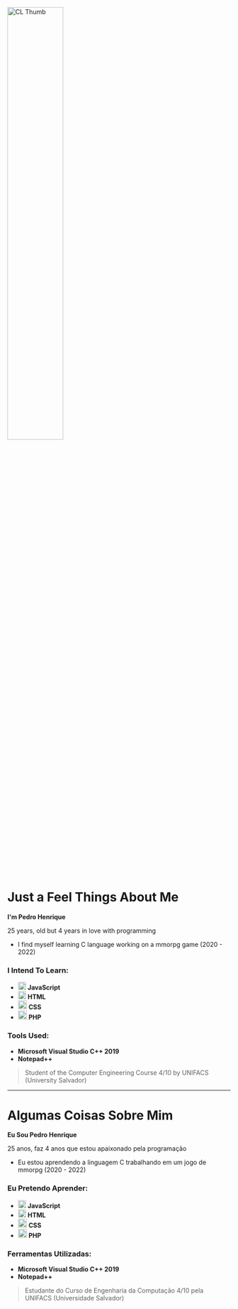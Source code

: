 <p>
   <!-- <img src="https://i.imgur.com/gjPALxy.jpg" alt="CL Thumb" border="0" width="50%"> -->
   <img src="https://github.com/alkdeveloper/alkdeveloper/blob/main/e426702edf874b181aced1e2fa5c6cde.gif?raw=true" alt="CL Thumb" border="0" width="50%">
</p>

# Just a Feel Things About Me

**I'm Pedro Henrique**

25 years, old but 4 years in love with programming

- I find myself learning C language working on a mmorpg game (2020 - 2022)

### I Intend To Learn:

- <img src="https://i.imgur.com/7lBEVta.png" width="18"/> <b>JavaScript</b>  
- <img src="https://i.imgur.com/79AWq8G.png" width="18"/> <b>HTML</b>  
- <img src="https://i.imgur.com/O8WZ0nY.png" width="20"/> <b>CSS</b>  
- <img src="https://i.imgur.com/q6FJifW.jpg" width="20"/> <b>PHP</b>

### Tools Used:

- <b>Microsoft Visual Studio C++ 2019</b> 
- <b>Notepad++</b> 

> Student of the Computer Engineering Course 4/10 by UNIFACS (University Salvador)

*********************************************************************************************
# Algumas Coisas Sobre Mim

**Eu Sou Pedro Henrique**

25 anos, faz 4 anos que estou apaixonado pela programação

- Eu estou aprendendo a linguagem C trabalhando em um jogo de mmorpg (2020 - 2022)

### Eu Pretendo Aprender:

- <img src="https://i.imgur.com/7lBEVta.png" width="18"/> <b>JavaScript</b>  
- <img src="https://i.imgur.com/79AWq8G.png" width="18"/> <b>HTML</b>  
- <img src="https://i.imgur.com/O8WZ0nY.png" width="20"/> <b>CSS</b>  
- <img src="https://i.imgur.com/q6FJifW.jpg" width="20"/> <b>PHP</b>

### Ferramentas Utilizadas:

- <b>Microsoft Visual Studio C++ 2019</b> 
- <b>Notepad++</b> 

> Estudante do Curso de Engenharia da Computação 4/10 pela UNIFACS (Universidade Salvador)
